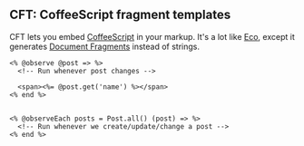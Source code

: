 ## CFT: CoffeeScript fragment templates

CFT lets you embed [CoffeeScript](http://coffeescript.org/) in your markup. It's a lot like [Eco](https://github.com/sstephenson/eco), except it generates [Document Fragments](https://developer.mozilla.org/en-US/docs/Web/API/DocumentFragment?redirectlocale=en-US&redirectslug=DOM%2FDocumentFragment) instead of strings.


    <% @observe @post => %>
      <!-- Run whenever post changes -->

      <span><%= @post.get('name') %></span>
    <% end %>


    <% @observeEach posts = Post.all() (post) => %>
      <!-- Run whenever we create/update/change a post -->
    <% end %>